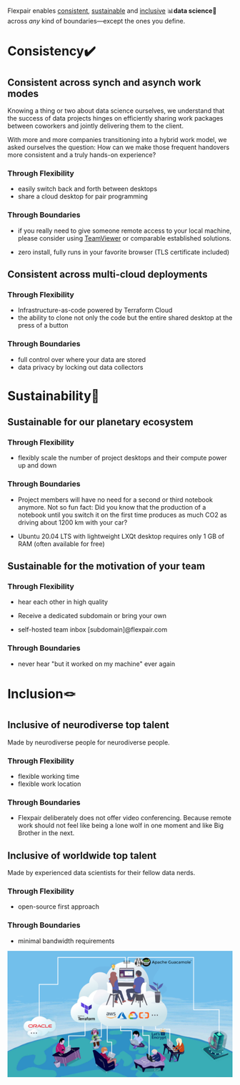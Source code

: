 
Flexpair enables [consistent](#consistency), [sustainable](#sustainability) and [inclusive](#inclusion) 📊**data science**🧪 across *any* kind of boundaries&mdash;except the ones you define.
# Consistency✔️

## Consistent across synch and asynch work modes

Knowing a thing or two about data science ourselves, we understand that the success of data projects hinges on efficiently sharing work packages between coworkers and jointly delivering them to the client.

With more and more companies transitioning into a hybrid work model, we asked ourselves the question: How can we make those frequent handovers more consistent and a truly hands-on experience?
### Through Flexibility

- easily switch back and forth between desktops
- share a cloud desktop for pair programming

### Through Boundaries

- if you really need to give someone remote access to your local machine, please consider using [TeamViewer](https://www.teamviewer.com/en/) or comparable established solutions.

- zero install, fully runs in your favorite browser (TLS certificate included)


## Consistent across multi-cloud deployments

### Through Flexibility

- Infrastructure-as-code powered by Terraform Cloud
- the ability to clone not only the code but the entire shared desktop at the press of a button

### Through Boundaries

- full control over where your data are stored
- data privacy by locking out data collectors

# Sustainability🌱

## Sustainable for our planetary ecosystem

### Through Flexibility

- flexibly scale the number of project desktops and their compute power up and down

### Through Boundaries

- Project members will have no need for a second or third notebook anymore. Not so fun fact: Did you know that the production of a notebook until you switch it on the first time produces as much CO2 as driving about 1200 km with your car?

- Ubuntu 20.04 LTS with lightweight LXQt desktop requires only 1 GB of RAM (often available for free)

## Sustainable for the motivation of your team

### Through Flexibility

- hear each other in high quality
 
- Receive a dedicated subdomain or bring your own

- self-hosted team inbox [subdomain]@flexpair.com

### Through Boundaries

- never hear "but it worked on my machine" ever again

# Inclusion🪢

## Inclusive of neurodiverse top talent

Made by neurodiverse people for neurodiverse people.

### Through Flexibility

- flexible working time
- flexible work location

### Through Boundaries

- Flexpair deliberately does not offer video conferencing. Because remote work should not feel like being a lone wolf in one moment and like Big Brother in the next.

## Inclusive of worldwide top talent

Made by experienced data scientists for their fellow data nerds.

### Through Flexibility

- open-source first approach

### Through Boundaries

- minimal bandwidth requirements


[![](assets/architecture.png)](http://demo.flexpair.com)











